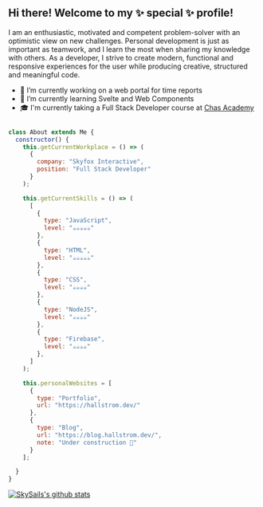 ## Hi there! Welcome to my ✨ special ✨ profile! 
I am an enthusiastic, motivated and competent problem-solver with an optimistic view on new challenges. Personal development is just as important as teamwork, and I learn the most when sharing my knowledge with others. As a developer, I strive to create modern, functional and responsive experiences for the user while producing creative, structured and meaningful code.

- 🔭 I’m currently working on a web portal for time reports
- 🌱 I’m currently learning Svelte and Web Components
- 🎓 I'm currently taking a Full Stack Developer course at [Chas Academy](https://chasacademy.se/)


```javascript

class About extends Me {
  constructor() {
    this.getCurrentWorkplace = () => (
      {
        company: "Skyfox Interactive",
        position: "Full Stack Developer"
      }
    );

    this.getCurrentSkills = () => (
      [
        {
          type: "JavaScript",
          level: "☕️☕️☕️☕️☕️"
        },
        {
          type: "HTML",
          level: "☕️☕️☕️☕️☕️"
        },
        {
          type: "CSS",
          level: "☕️☕️☕️☕️"
        },
        {
          type: "NodeJS",
          level: "☕️☕️☕️☕️"
        },
        {
          type: "Firebase",
          level: "☕️☕️☕️☕️"
        },
      ]
    );

    this.personalWebsites = [
      {
        type: "Portfolio", 
        url: "https://hallstrom.dev/"
      },
      {
        type: "Blog",
        url: "https://blog.hallstrom.dev/",
        note: "Under construction 🚧"
      }
    ];

  }
}
```

[![SkySails's github stats](https://github-readme-stats.vercel.app/api?username=SkySails&count_private=true&show_icons=true)](https://github.com/anuraghazra/github-readme-stats)
